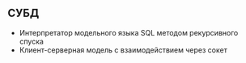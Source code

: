 ## СУБД

* Интерпретатор модельного языка SQL методом рекурсивного спуска
* Клиент-серверная модель с взаимодействием через сокет